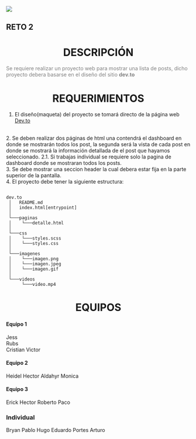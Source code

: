 <img src="https://secure.meetupstatic.com/photos/event/2/b/7/0/600_471971120.jpeg"/>

## RETO 2 




<h1 style="text-align: center;">DESCRIPCIÓN</h1>

<p style="color: gray;">Se requiere realizar un proyecto web para mostrar una lista de posts, dicho proyecto debera basarse en el diseño del sitio <strong>dev.to</strong></p>

<h1 style="text-align: center;">REQUERIMIENTOS</h1>

1. El diseño(maqueta) del proyecto se tomará directo de la página web [Dev.to](https://dev.to/)
<br/>
2. Se deben realizar dos páginas de html una contendrá el dashboard en donde se mostrarán todos los post, la segunda será la vista de cada post en donde se mostrará la información detallada de el post que hayamos seleccionado.
2.1. Si trabajas individual se requiere solo la pagina de dashboard donde se mostraran todos los posts.
<br/>
3. Se debe mostrar una seccion header la cual debera estar fija en la parte superior de la pantalla.
<br/>
4. El proyecto debe tener la siguiente estructura:

```

dev.to
 │   README.md
 │   index.html[entrypoint]
 │ 
 └───paginas
 │    └───detalle.html
 │
 └───css
 │    └───styles.scss
 │    └───styles.css
 │   
 └───imagenes
 │    └───imagen.png
 │    └───imagen.jpeg
 │    └───imagen.gif
 │    
 └───videos
      └───video.mp4

```

<h1 style="text-align: center;">EQUIPOS</h1>

#### Equipo 1

Jess	
Rubs	
Cristian
Victor	
		
#### Equipo 2

Heidel
Hector
Aldahyr
Monica

#### Equipo 3

Erick
Hector
Roberto
Paco

### Individual

Bryan
Pablo
Hugo
Eduardo Portes
Arturo
